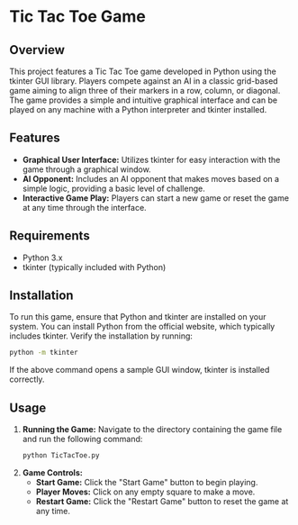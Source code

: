 # Tic Tac Toe Game

## Overview
This project features a Tic Tac Toe game developed in Python using the tkinter GUI library. Players compete against an AI in a classic grid-based game aiming to align three of their markers in a row, column, or diagonal. The game provides a simple and intuitive graphical interface and can be played on any machine with a Python interpreter and tkinter installed.

## Features
- **Graphical User Interface:** Utilizes tkinter for easy interaction with the game through a graphical window.
- **AI Opponent:** Includes an AI opponent that makes moves based on a simple logic, providing a basic level of challenge.
- **Interactive Game Play:** Players can start a new game or reset the game at any time through the interface.

## Requirements
- Python 3.x
- tkinter (typically included with Python)

## Installation
To run this game, ensure that Python and tkinter are installed on your system. You can install Python from the official website, which typically includes tkinter. Verify the installation by running:
```bash
python -m tkinter
```
If the above command opens a sample GUI window, tkinter is installed correctly.

## Usage
1. **Running the Game:**
   Navigate to the directory containing the game file and run the following command:
   ```bash
   python TicTacToe.py
   ```
2. **Game Controls:**
   - **Start Game:** Click the "Start Game" button to begin playing.
   - **Player Moves:** Click on any empty square to make a move.
   - **Restart Game:** Click the "Restart Game" button to reset the game at any time.
